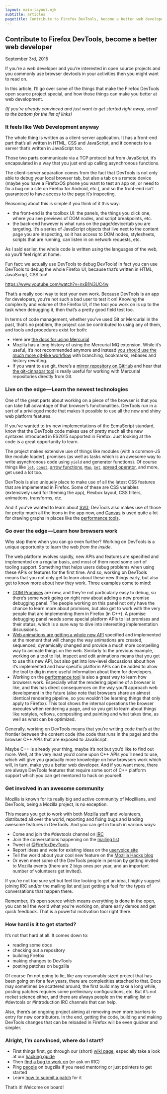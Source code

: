 ```yaml
---
layout: main-layout.njk
subtitle: articles
pagetitle: Contribute to Firefox DevTools, become a better web developer
---
```


## Contribute to Firefox DevTools, become a better web developer

<time datetime="2015-09-03">September 3rd, 2015</time>

If you’re a web developer and you’re interested in open source projects and you commonly use browser devtools in your activities then you might want to read on.

In this article, I’ll go over some of the things that make the Firefox DevTools open source project special, and how those things can make you better at web development.

_(If you’re already convinced and just want to get started right away, scroll to the bottom for the list of links)_

### It feels like Web Development anyway

The whole thing is written as a client-server application. It has a front-end part that’s all written in HTML, CSS and JavaScript, and it connects to a server that’s written in JavaScript too.

Those two parts communicate via a TCP protocol but from JavaScript, it’s encapsulated in a way that you just end up calling asynchronous functions.

The client-server separation comes from the fact that DevTools is not only able to debug your local browser tab, but also a tab on a remote device (maybe you have a FirefoxOS phone you want to test an app on, or need to fix a bug on a site on Firefox for Android, etc.), and so the front-end isn’t guaranteed to have access to the page it’s inspecting.

Reasoning about this is simple if you think of it this way:

* the front-end is the toolbox UI: the panels, the things you click one, where you see previews of DOM nodes, and script breakpoints, etc.
* the back-end however is what runs on the page/device/tab you are targeting. It’s a series of JavaScript objects that live next to the content page you are inspecting, so it has access to DOM nodes, stylesheets, scripts that are running, can listen in on network requests, etc.

As I said earlier, the whole code is written using the languages of the web, so you’ll feel right at home.

Fun fact: we actually use DevTools to debug DevTools! In fact you can use DevTools to debug the whole Firefox UI, because that’s written in HTML, JavaScript, CSS too!

https://www.youtube.com/watch?v=nxB1hj3UC4w

That’s a really cool way to test your own work. Because DevTools is an app for developers, you’re not such a bad user to test it on!
Knowing the complexity and volume of the Firefox UI, if the tool you work on is up to the task when debugging it, then that’s a pretty good field test too.

In terms of code management, whether you’ve used Git or Mercurial in the past, that’s no problem, the project can be contributed to using any of them, and tools and procedures exist for both:

* Here are [the docs for using Mercurial](https://mozilla-version-control-tools.readthedocs.org/en/latest/hgmozilla/index.html)
* Mozilla has a long history of using the Mercurial MQ extension. While it’s useful, it’s not recommended anymore and instead [you should use the much more git-like workflow](http://gregoryszorc.com/blog/2014/06/23/please-stop-using-mq/) with branching, bookmarks, rebases and history rewriting.
* If you want to use git, there’s a [mirror repository on GitHub](https://github.com/mozilla/gecko-dev/) and hear that [the git-cinnabar tool](https://github.com/glandium/git-cinnabar) is really useful for working with Mercurial repositories directly from Git.

### Live on the edge — Learn the newest technologies

One of the great parts about working on a piece of the browser is that you can take full advantage of that browser’s functionalities. DevTools run in a sort of a privileged mode that makes it possible to use all the new and shiny web platform features.

If you’ve wanted to try new implementations of the EcmaScript standard, know that the DevTools code makes use of pretty much all the new syntaxes introduced in ES2015 supported in Firefox. Just looking at the code is a great opportunity to learn.

The project makes extensive use of things like modules (with a common-JS like module loader), promises (as well as tasks which is an awesome way to write asynchronous code using `yield` and generator functions). Of course things like [`let`](https://developer.mozilla.org/en-US/docs/Web/JavaScript/Reference/Statements/let), [`const`](https://developer.mozilla.org/en-US/docs/Web/JavaScript/Reference/Statements/const), [arrow functions](https://developer.mozilla.org/en-US/docs/Web/JavaScript/Reference/Functions/Arrow_functions), [`Map`](https://developer.mozilla.org/en-US/docs/Web/JavaScript/Reference/Global_Objects/Map), [`Set`](https://developer.mozilla.org/en-US/docs/Web/JavaScript/Reference/Global_Objects/Set), [spread operator](https://developer.mozilla.org/en-US/docs/Web/JavaScript/Reference/Operators/Spread_operator), and more, get used a lot too.

DevTools is also uniquely place to make use of all the latest CSS features that are implemented in Firefox. Some of these are CSS variables (extensively used for theming the app), Flexbox layout, CSS filters, animations, transforms, etc.

And if you’ve wanted to learn about [SVG](https://developer.mozilla.org/en-US/docs/Web/SVG), DevTools also makes use of those for pretty much all the icons in the app now, and [Canvas](https://developer.mozilla.org/en-US/docs/Web/API/Canvas_API/Tutorial) is used quite a lot for drawing graphs in places like the [performance tools](https://developer.mozilla.org/en-US/docs/Tools/Performance).

### Go over the edge — Learn how browsers work

Why stop there when you can go even further?
Working on DevTools is a unique opportunity to learn the web _from the inside_.

The web platform evolves rapidly, new APIs and features are specified and implemented on a regular basis, and most of them need some sort of tooling support. Something that helps users debug problems when using these APIs or features for the first time.
And so, working on DevTools means that you not only get to learn about these new things early, but also get to know more about how they work. Three examples come to mind:

* [DOM Promises](https://developer.mozilla.org/en-US/docs/Web/JavaScript/Reference/Global_Objects/Promise) are new, and they’re not particularly easy to debug, so there’s some work going on right now about adding a new promise debugging panel.
The people working on this panel not only have the chance to learn more about promises, but also get to work with the very people that are implementing them in Firefox (in C++). A promise debugging panel needs some special platform APIs to list promises and their status, which is a sure way to dive into interesting implementation discussions.
* [Web animations are getting a whole new API](https://w3c.github.io/web-animations/) specified and implemented at the moment that will change the way animations are created, sequenced, dynamically changed and provide a much more compelling way to animate things on the web.
Similarly to the previous example, working on a tool to list, inspect and edit animations means that you get to use this new API, but also get into low-level discussions about how it’s implemented and how specific platform APIs can be added to allow the tool to dig in more useful information about them for developers.
* Working on the [performance tool](https://developer.mozilla.org/en-US/docs/Tools/Performance) is also a great way to learn how browsers work. Especially what the rendering pipeline of a browser is like, and this has direct consequences on the way you’ll approach web development in the future (also note that browsers share an almost identical rendering pipeline, so you wouldn’t be learning things that only apply to Firefox).
This tool shows the internal operations the browser executes when rendering a page, and so you get to learn about things like restyles, reflows, compositing and painting and what takes time, as well as what can be optimized.

Generally, working on DevTools means that you’re writing code that’s at the frontier between the content code (the code that runs in the page) and the browser C++ APIs that are exposed to JavaScript.

Maybe C++ is already your thing, maybe it’s not but you’d like to find out more. Well, at the very least you’d come upon C++ APIs you’ll need to use, which will give you gradually more knowledge on how browsers work which will, in turn, make you a better web developer.
And if you want more, there are always DevTools features that require some sort of C++ platform support which you can get mentored to hack on yourself.

### Get involved in an awesome community

Mozilla is known for its really big and active community of Mozillians, and DevTools, being a Mozilla project, is no exception.

This means you get to work with both Mozilla staff and volunteers, distributed all over the world, reporting and fixing bugs and landing awesome features in DevTools. And you can get in touch in various ways:

* Come and join the #devtools channel on [IRC](https://wiki.mozilla.org/IRC)
* Join the conversations happening on the [mailing list](https://lists.mozilla.org/listinfo/dev-developer-tools)
* Tweet at [@FirefoxDevTools](https://twitter.com/FirefoxDevTools)
* Report ideas and vote for existing ideas on the [uservoice site](https://ffdevtools.uservoice.com/)
* Tell the world about your cool new feature on the [Mozilla Hacks blog](https://hacks.mozilla.org/)
* Or even meet some of the DevTools people in person by getting invited to Mozilla events (there are 2 bigs ones per year, and an important number of volunteers get invited).

If you’re not too sure yet but feel like looking to get an idea, I highly suggest joining IRC and/or the mailing list and just getting a feel for the types of conversations that happen there.

Remember, it’s open source which means everything is done in the open, you can tell the world what you’re working on, share early demos and get quick feedback. That is a powerful motivation tool right there.

### How hard is it to get started?

It’s not that hard at all. It comes down to:

* reading some docs
* checking out a repository
* building Firefox
* making changes to DevTools
* posting patches on bugzilla

Of course I’m not going to lie, like any reasonably sized project that has been going on for a few years, there are complexities attached to that. Docs may sometimes be scattered around, the first build may take a long while, posting patches requires some preliminary configurations, etc. But it’s not rocket science either, and there are always people on the mailing list or #devtools or #introduction IRC channels that can help.

Also, there’s an ongoing project aiming at removing even more barriers to entry for new contributors. In the end, getting the code, building and making DevTools changes that can be reloaded in Firefox will be even quicker and simpler.

### Alright, I’m convinced, where do I start?

* First things first, go through our (short) [wiki page](https://wiki.mozilla.org/DevTools/GetInvolved), especially take a look at our [hacking guide](https://wiki.mozilla.org/DevTools/Hacking)
* Then [find a bug to work on](http://firefox-dev.tools/) (or ask on IRC)
* Ping [people](https://wiki.mozilla.org/DevTools/GetInvolved#Communication) on bugzilla if you need mentoring or just pointers to get started
* Learn [how to submit a patch](https://developer.mozilla.org/en-US/docs/Mozilla/Developer_guide/How_to_Submit_a_Patch) for it

That’s it! Welcome on board!